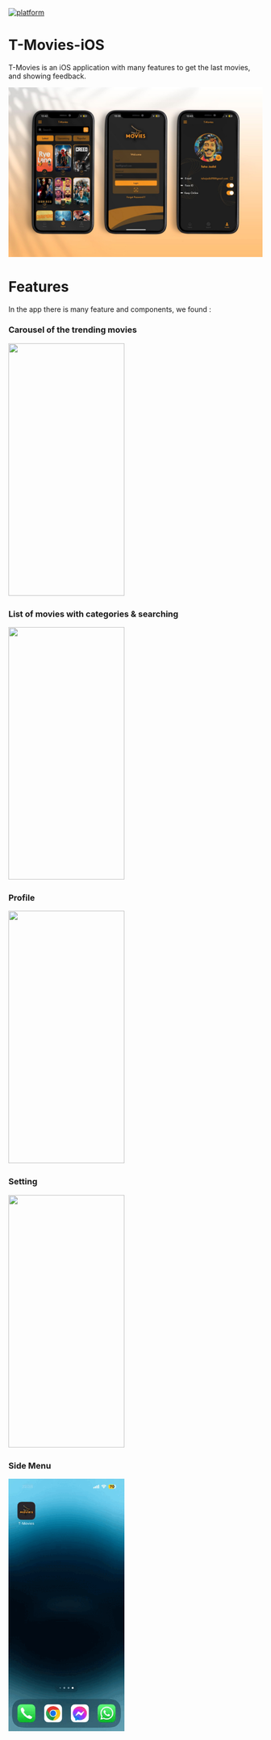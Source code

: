 [![platform](https://img.shields.io/badge/platform-ios-orange.svg)](https://developer.apple.com/swift)
# T-Movies-iOS

T-Movies is an iOS application with many features to get the last movies, and showing feedback.

<img src="https://github.com/tahajadid/T-Movies-iOS/blob/main/Demo/mock_tmovies_2.jpg"/>

# Features

In the app there is many feature and components, we found :

### Carousel of the trending movies
<img src="./Demo/home_carousel.gif" width="230" height="500"/>

### List of movies with categories & searching
<img src="./Demo/searchview.gif" width="230" height="500"/>

### Profile
<img src="./Demo/profile.gif" width="230" height="500"/>

### Setting
<img src="./Demo/settings.gif" width="230" height="500"/>

### Side Menu
<img src="./Demo/sidemenu.gif" width="230" height="500"/>
